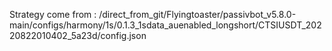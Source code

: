 Strategy come from : /direct_from_git/Flyingtoaster/passivbot_v5.8.0-main/configs/harmony/1s/0.1.3_1sdata_auenabled_longshort/CTSIUSDT_20220822010402_5a23d/config.json